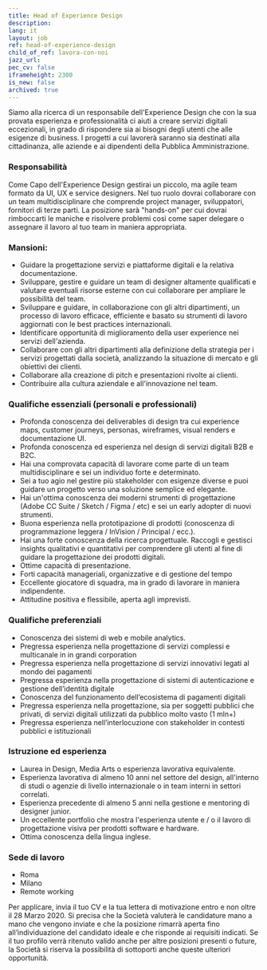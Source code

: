 ```yaml
---
title: Head of Experience Design
description:
lang: it
layout: job
ref: head-of-experience-design
child_of_ref: lavora-con-noi
jazz_url: 
pec_cv: false
iframeheight: 2300
is_new: false
archived: true
---
```



Siamo alla ricerca di un responsabile dell'Experience Design che con la sua provata esperienza e professionalità ci aiuti a creare servizi digitali eccezionali, in grado di rispondere sia ai bisogni degli utenti che alle esigenze di business. I progetti a cui lavorerà saranno sia destinati alla cittadinanza, alle aziende e ai dipendenti della Pubblica Amministrazione.

### Responsabilità

Come Capo dell'Experience Design gestirai un piccolo, ma agile team formato da UI, UX e service designers. Nel tuo ruolo dovrai collaborare con un team multidisciplinare che comprende project manager, sviluppatori, fornitori di terze parti.
La posizione sarà "hands-on" per cui dovrai rimboccarti le maniche e risolvere problemi così come saper delegare o assegnare il lavoro al tuo team in maniera appropriata.

### Mansioni:

- Guidare la progettazione servizi e piattaforme digitali e la relativa documentazione.
- Sviluppare, gestire e guidare un team di designer altamente qualificati e valutare eventuali risorse esterne con cui collaborare per ampliare le possibilità del team.
- Sviluppare e guidare, in collaborazione con gli altri dipartimenti, un processo di lavoro efficace, efficiente e basato su strumenti di lavoro aggiornati con le best practices internazionali.
- Identificare opportunità di miglioramento della user experience nei servizi dell'azienda.
- Collaborare con gli altri dipartimenti alla definizione della strategia per i servizi progettati dalla società, analizzando la situazione di mercato e gli obiettivi dei clienti.
- Collaborare alla creazione di pitch e presentazioni rivolte ai clienti.
- Contribuire alla cultura aziendale e all'innovazione nel team.


### Qualifiche essenziali (personali e professionali)

- Profonda conoscenza dei deliverables di design tra cui experience maps, customer journeys, personas, wireframes, visual renders e documentazione UI.
- Profonda conoscenza ed esperienza nel design di servizi digitali B2B e B2C.
- Hai una comprovata capacità di lavorare come parte di un team multidisciplinare e sei un individuo forte e determinato.
- Sei a tuo agio nel gestire più stakeholder con esigenze diverse e puoi guidare un progetto verso una soluzione semplice ed elegante.
- Hai un'ottima conoscenza dei moderni strumenti di progettazione (Adobe CC Suite / Sketch / Figma / etc) e sei un early adopter di nuovi strumenti.
- Buona esperienza nella prototipazione di prodotti (conoscenza di programmazione leggera / InVision / Principal / ecc.).
- Hai una forte conoscenza della ricerca progettuale. Raccogli e gestisci insights qualitativi e quantitativi per comprendere gli utenti al fine di guidare la progettazione dei prodotti digitali.
- Ottime capacità di presentazione.
- Forti capacità manageriali, organizzative e di gestione del tempo
- Eccellente giocatore di squadra, ma in grado di lavorare in maniera indipendente.
- Attitudine positiva e flessibile, aperta agli imprevisti.

### Qualifiche preferenziali

- Conoscenza dei sistemi di web e mobile analytics.
- Pregressa esperienza nella progettazione di servizi complessi e multicanale in in grandi corporation
- Pregressa esperienza nella progettazione di servizi innovativi legati al mondo dei pagamenti
- Pregressa esperienza nella progettazione di sistemi di autenticazione e gestione dell’identità digitale
- Conoscenza del funzionamento dell’ecosistema di pagamenti digitali
- Pregressa esperienza nella progettazione, sia per soggetti pubblici che privati, di servizi digitali utilizzati da pubblico molto vasto (1 mln+)
- Pregressa esperienza nell’interlocuzione con stakeholder in contesti pubblici e istituzionali

### Istruzione ed esperienza

- Laurea in Design, Media Arts o esperienza lavorativa equivalente.
- Esperienza lavorativa di almeno 10 anni nel settore del design, all'interno di studi o agenzie di livello internazionale o in team interni in settori correlati.
- Esperienza precedente di almeno 5 anni nella gestione e mentoring di designer junior.
- Un eccellente portfolio che mostra l'esperienza utente e / o il lavoro di progettazione visiva per prodotti software e hardware.
- Ottima conoscenza della lingua inglese.

### Sede di lavoro

* Roma
* Milano
* Remote working

Per applicare, invia il tuo CV e la tua lettera di motivazione entro e non oltre il 28 Marzo 2020. Si precisa che la Società valuterà le candidature mano a mano che vengono inviate e che la posizione rimarrà aperta fino all’individuazione del candidato ideale e che risponde ai requisiti indicati.  Se il tuo profilo verrà ritenuto valido anche per altre posizioni presenti o future, la Società si riserva la possibilità di sottoporti anche queste ulteriori opportunità.

